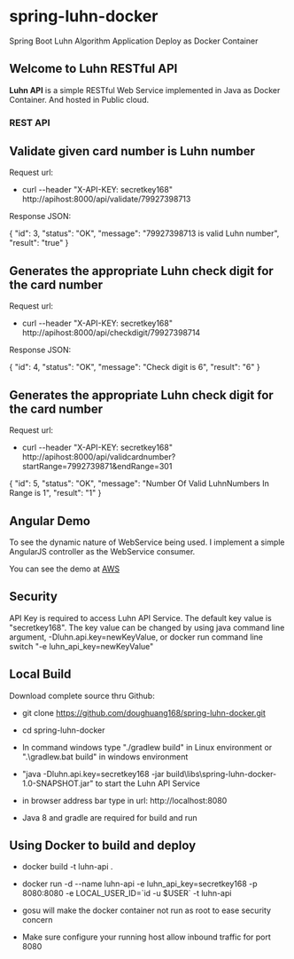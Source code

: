 # spring-luhn-docker
Spring Boot Luhn Algorithm Application Deploy as Docker Container 
## Welcome to Luhn RESTful API ##

**Luhn API** is a simple RESTful Web Service implemented in Java as Docker Container.  And hosted in Public cloud. 

### REST API ###


## Validate given card number is Luhn number 
Request url:

- curl --header "X-API-KEY: secretkey168" http://apihost:8000/api/validate/79927398713
 

Response JSON:

{
  "id": 3,
  "status": "OK",
  "message": "79927398713 is valid Luhn number",
  "result": "true"
}


## Generates the appropriate Luhn check digit for the card number 
Request url:

- curl --header "X-API-KEY: secretkey168" http://apihost:8000/api/checkdigit/79927398714
 

Response JSON:

{
  "id": 4,
  "status": "OK",
  "message": "Check digit is 6",
  "result": "6"
}

## Generates the appropriate Luhn check digit for the card number 
Request url:

- curl --header "X-API-KEY: secretkey168" http://apihost:8000/api/validcardnumber?startRange=7992739871&endRange=301

 

{
  "id": 5,
  "status": "OK",
  "message": "Number Of Valid LuhnNumbers In Range is 1",
  "result": "1"
}
 
## Angular  Demo
To see the dynamic nature of WebService being used. I implement a simple AngularJS controller as the WebService consumer.


You can see the demo at  [AWS](http://ec2-54-213-146-147.us-west-2.compute.amazonaws.com:8000/)



## Security
API Key is required to access Luhn API Service. The default key value is "secretkey168". The key value can be changed by using java command line argument,  -Dluhn.api.key=newKeyValue, or docker run command line switch "-e luhn_api_key=newKeyValue"

## Local Build
Download complete source thru Github:

- git clone https://github.com/doughuang168/spring-luhn-docker.git
 
- cd spring-luhn-docker


- In command windows type "./gradlew build" in Linux environment or ".\gradlew.bat build" in windows environment


- "java -Dluhn.api.key=secretkey168 -jar build\libs\spring-luhn-docker-1.0-SNAPSHOT.jar" to start the Luhn API Service

- in browser address bar type in url: http://localhost:8080

- Java 8 and gradle are required for build and run



## Using Docker to build and deploy

-  docker build -t luhn-api  .

-  docker run -d --name luhn-api -e luhn_api_key=secretkey168 -p 8080:8080 -e LOCAL_USER_ID=\`id -u $USER\` -t luhn-api

-  gosu will make the docker container not run as root to ease security concern

- Make sure configure your running host allow inbound traffic for port 8080   

